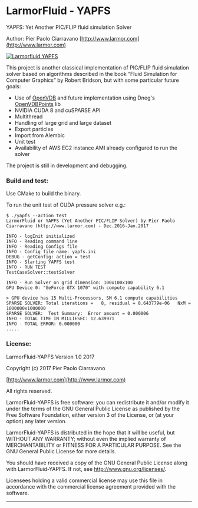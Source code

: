 # LarmorFluid - YAPFS

YAPFS: Yet Another PIC/FLIP fluid simulation Solver

Author: Pier Paolo Ciarravano [http://www.larmor.com](http://www.larmor.com)

[![Larmorfluid YAPFS](https://github.com/ppciarravano/larmorfluid-yapfs/blob/master/doc/images/visual_id.jpg)](https://github.com/ppciarravano/larmorfluid-yapfs/blob/master/doc/images/visual_id.jpg)

This project is another classical implementation of PIC/FLIP fluid simulation solver based on algorithms described in the book “Fluid Simulation for Computer Graphics” by Robert Bridson, but with some particular future goals:

* Use of [OpenVDB](http://www.openvdb.org/) and future implementation using Dneg's [OpenVDBPoints](https://github.com/dneg/openvdb_points_dev) lib
* NVIDIA CUDA 8 and cuSPARSE API
* Multithread
* Handling of large grid and large dataset
* Export particles
* Import from Alembic
* Unit test
* Availability of AWS EC2 instance AMI already configured to run the solver

The project is still in development and debugging.


### Build and test:

Use CMake to build the binary.

To run the unit test of CUDA pressure solver e.g.:
```
$ ./yapfs --action test
LarmorFluid or YAPFS (Yet Another PIC/FLIP Solver) by Pier Paolo Ciarravano (http://www.larmor.com) - Dec.2016-Jan.2017

INFO - logInit initialized
INFO - Reading command line
INFO - Reading Configs file
INFO - Config file name: yapfs.ini
DEBUG - getConfig: action = test
INFO - Starting YAPFS test
INFO - RUN TEST
TestCaseSolver::testSolver

INFO - Run Solver on grid dimension: 100x100x100
GPU Device 0: "GeForce GTX 1070" with compute capability 6.1

> GPU device has 15 Multi-Processors, SM 6.1 compute capabilities
SPARSE SOLVER: Total iterations =   8, residual = 8.643779e-06   NxM = 1000000x1000000
SPARSE SOLVER:  Test Summary:  Error amount = 0.000006
INFO - TOTAL TIME IN MILLIESEC: 12.639971
INFO - TOTAL ERROR: 0.000000
.....

```


### License:

LarmorFluid-YAPFS Version 1.0 2017

Copyright (c) 2017 Pier Paolo Ciarravano

[http://www.larmor.com](http://www.larmor.com)

All rights reserved.

LarmorFluid-YAPFS is free software: you can redistribute it and/or modify
it under the terms of the GNU General Public License as published by
the Free Software Foundation, either version 3 of the License, or
(at your option) any later version.

LarmorFluid-YAPFS is distributed in the hope that it will be useful,
but WITHOUT ANY WARRANTY; without even the implied warranty of
MERCHANTABILITY or FITNESS FOR A PARTICULAR PURPOSE.  See the
GNU General Public License for more details.

You should have received a copy of the GNU General Public License
along with LarmorFluid-YAPFS. If not, see <http://www.gnu.org/licenses/>.

Licensees holding a valid commercial license may use this file in
accordance with the commercial license agreement provided with the
software.


---